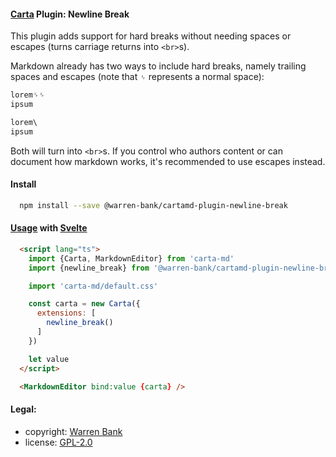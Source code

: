 #### [Carta](https://github.com/BearToCode/carta) Plugin: Newline Break

This plugin adds support for hard breaks without needing spaces or escapes (turns carriage returns into `<br>`s).

Markdown already has two ways to include hard breaks, namely trailing spaces and
escapes (note that `␠` represents a normal space):

```markdown
lorem␠␠
ipsum

lorem\
ipsum
```

Both will turn into `<br>`s.
If you control who authors content or can document how markdown works,
it's recommended to use escapes instead.

#### Install

```bash
  npm install --save @warren-bank/cartamd-plugin-newline-break
```

#### [Usage](https://beartocode.github.io/carta/api/extension) with [Svelte](https://svelte.dev/)

```html
  <script lang="ts">
    import {Carta, MarkdownEditor} from 'carta-md'
    import {newline_break} from '@warren-bank/cartamd-plugin-newline-break'

    import 'carta-md/default.css'

    const carta = new Carta({
      extensions: [
        newline_break()
      ]
    })

    let value
  </script>

  <MarkdownEditor bind:value {carta} />
```

#### Legal:

* copyright: [Warren Bank](https://github.com/warren-bank)
* license: [GPL-2.0](https://www.gnu.org/licenses/old-licenses/gpl-2.0.txt)
